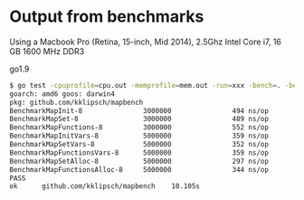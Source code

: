 # Output from benchmarks	

Using a Macbook Pro (Retina, 15-inch, Mid 2014), 2.5Ghz Intel Core i7, 16 GB 1600 MHz DDR3

go1.9

```bash
$ go test -cpuprofile=cpu.out -memprofile=mem.out -run=xxx -bench=. -benchmem .
goarch: amd6 goos: darwin4
pkg: github.com/kklipsch/mapbench
BenchmarkMapInit-8               3000000               494 ns/op
BenchmarkMapSet-8                3000000               489 ns/op
BenchmarkMapFunctions-8          3000000               552 ns/op
BenchmarkMapInitVars-8           5000000               359 ns/op
BenchmarkMapSetVars-8            5000000               352 ns/op
BenchmarkMapFunctionsVars-8      5000000               359 ns/op
BenchmarkMapSetAlloc-8           5000000               297 ns/op
BenchmarkMapFunctionsAlloc-8     5000000               344 ns/op
PASS
ok      github.com/kklipsch/mapbench    10.105s
```

